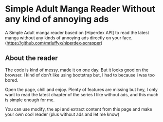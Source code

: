 
# Simple Adult Manga Reader Without any kind of annoying ads
A Simple Adult manga reader based on [Hiperdex API] to read the latest manga without any kinds of annoying ads directly on your face. (https://github.com/mrluffyx/hiperdex-scrapper)

## About the reader
The code is kind of messy, made it on one day. But it looks good on the browser. I kind of don't like using bootstrap but, I had to because i was too bored. 

Open the page, chill and enjoy. Plenty of features are missing but hey, I only want to read the latest chapter of the series I like without ads, and this much is simple enough for me. 

You can use modify, the api and extract content from this page and make your own cool reader (plus without ads and let me know)
